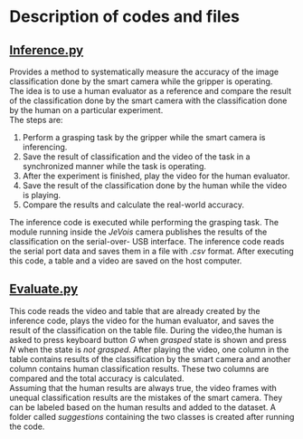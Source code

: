 # Description of codes and files
## [Inference\.py](Inference.py)
Provides a method to systematically measure the accuracy of the
image classification done by the smart camera while the gripper is operating. <br />
The idea is to use a human evaluator as a reference and compare the result of 
the classification done by the smart camera with the classification done by the human on a 
particular experiment. <br />
The steps are: 
1. Perform a grasping task by the gripper while the smart camera is inferencing.
2. Save the result of classification and the video of the task in a synchronized
manner while the task is operating.
3. After the experiment is finished, play the video for the human evaluator.
4. Save the result of the classification done by the human while the video is
playing.
5. Compare the results and calculate the real-world accuracy.

The inference code is executed while performing the grasping task. The module running
inside the *JeVois* camera publishes the results of the classification on the serial-over-
USB interface. The inference code reads the serial port data and saves them in a file
with *.csv* format. After executing this code, a table and a video are saved on the
host computer.

## [Evaluate\.py](Evaluate.py)
This code reads the video and table that are already created by the inference code, 
plays the video for the human evaluator, and saves the result of the classification 
on the table file. During the video,the human is asked to press keyboard button 
*G* when *grasped* state is shown and press *N* when the state is *not grasped*. 
After playing the video, one column in the
table contains results of the classification by the smart camera and another column
contains human classification results. These two columns are compared and the total
accuracy is calculated. <br />
Assuming that the human results
are always true, the video frames with unequal classification results are the mistakes
of the smart camera. They can be labeled based on the human results and added to
the dataset. A folder called *suggestions* containing the two
classes is created after running the code.
